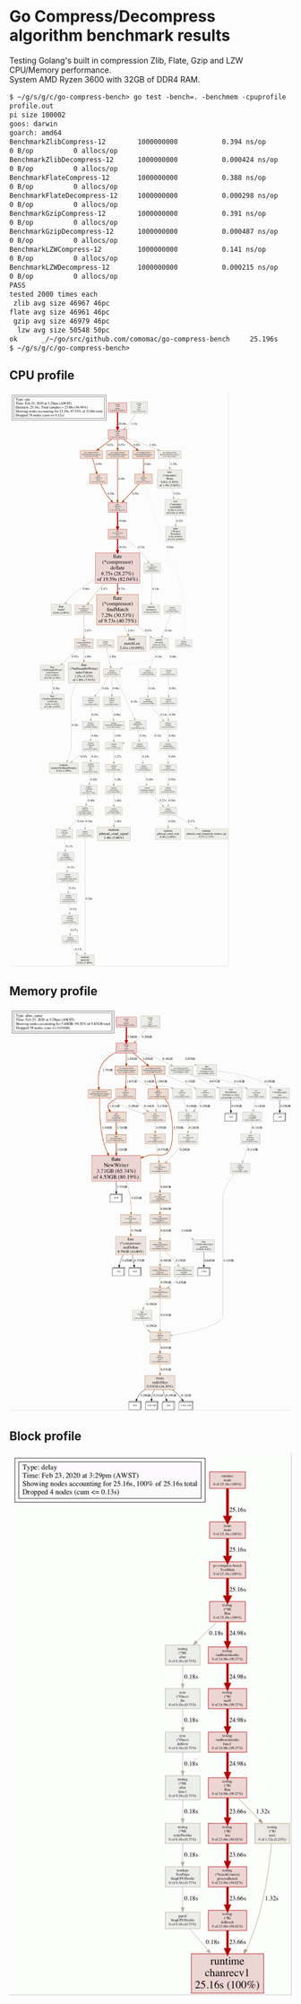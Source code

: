 # Go Compress/Decompress algorithm benchmark results

Testing Golang's built in compression Zlib, Flate, Gzip and LZW CPU/Memory performance.  
System AMD Ryzen 3600 with 32GB of DDR4 RAM.

```
$ ~/g/s/g/c/go-compress-bench> go test -bench=. -benchmem -cpuprofile profile.out
pi size 100002
goos: darwin
goarch: amd64
BenchmarkZlibCompress-12       	1000000000	         0.394 ns/op	       0 B/op	       0 allocs/op
BenchmarkZlibDecompress-12     	1000000000	         0.000424 ns/op	       0 B/op	       0 allocs/op
BenchmarkFlateCompress-12      	1000000000	         0.388 ns/op	       0 B/op	       0 allocs/op
BenchmarkFlateDecompress-12    	1000000000	         0.000298 ns/op	       0 B/op	       0 allocs/op
BenchmarkGzipCompress-12       	1000000000	         0.391 ns/op	       0 B/op	       0 allocs/op
BenchmarkGzipDecompress-12     	1000000000	         0.000487 ns/op	       0 B/op	       0 allocs/op
BenchmarkLZWCompress-12        	1000000000	         0.141 ns/op	       0 B/op	       0 allocs/op
BenchmarkLZWDecompress-12      	1000000000	         0.000215 ns/op	       0 B/op	       0 allocs/op
PASS
tested 2000 times each
 zlib avg size 46967 46pc
flate avg size 46961 46pc
 gzip avg size 46979 46pc
  lzw avg size 50548 50pc
ok  	_/~/go/src/github.com/comomac/go-compress-bench     25.196s
$ ~/g/s/g/c/go-compress-bench>
```

## CPU profile
![cpu profile](https://raw.githubusercontent.com/comomac/go-compress-bench/master/profile001-cpu.gif)

## Memory profile
![memory profile](https://raw.githubusercontent.com/comomac/go-compress-bench/master/profile002-mem.gif)

## Block profile
![block profile](https://raw.githubusercontent.com/comomac/go-compress-bench/master/profile003-block.gif)

